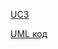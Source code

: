 [UC3](http://www.plantuml.com/plantuml/proxy?idx=0&src=https://raw.githubusercontent.com/ip-85/System-Dynamics/master/Doc/UMLDiagrams/scenarios/guest/Diagrams/UML/UC3.pu)

[UML код](https://github.com/ip-85/System-Dynamics/blob/master/Doc/UMLDiagrams/scenarios/guest/Diagrams/UML/UC3.pu)
